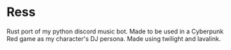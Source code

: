 # Ress
Rust port of my python discord music bot.
Made to be used in a Cyberpunk Red game as my character's DJ persona.
Made using twilight and lavalink.